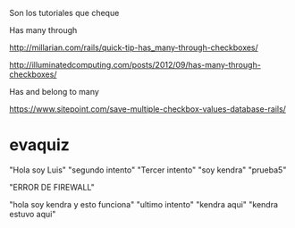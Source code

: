 
Son los tutoriales que cheque

Has many through

http://millarian.com/rails/quick-tip-has_many-through-checkboxes/

http://illuminatedcomputing.com/posts/2012/09/has-many-through-checkboxes/

Has and belong to many

https://www.sitepoint.com/save-multiple-checkbox-values-database-rails/

# evaquiz
"Hola soy Luis"
"segundo intento"
"Tercer intento"
"soy kendra"
"prueba5"

"ERROR DE FIREWALL"

"hola soy kendra y esto funciona"
"ultimo intento"
"kendra aqui"
"kendra estuvo aqui"
